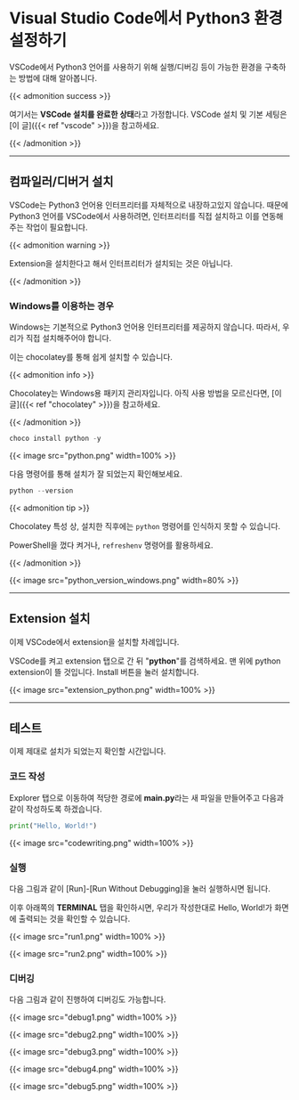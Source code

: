 # Visual Studio Code에서 Python3 환경 설정하기




VSCode에서 Python3 언어를 사용하기 위해 실행/디버깅 등이 가능한 환경을 구축하는 방법에 대해 알아봅니다.

<!--more-->

{{< admonition success >}}

여기서는 <b>VSCode 설치를 완료한 상태</b>라고 가정합니다. VSCode 설치 및 기본 세팅은 [이 글]({{< ref "vscode" >}})을 참고하세요.

{{< /admonition >}}

---

## 컴파일러/디버거 설치

VSCode는 Python3 언어용 인터프리터를 자체적으로 내장하고있지 않습니다. 때문에 Python3 언어를 VSCode에서 사용하려면, 인터프리터를 직접 설치하고 이를 연동해주는 작업이 필요합니다.

{{< admonition warning >}}

Extension을 설치한다고 해서 인터프리터가 설치되는 것은 아닙니다.

{{< /admonition >}}

### Windows를 이용하는 경우

Windows는 기본적으로 Python3 언어용 인터프리터를 제공하지 않습니다. 따라서, 우리가 직접 설치해주어야 합니다.

이는 chocolatey를 통해 쉽게 설치할 수 있습니다.

{{< admonition info >}}

Chocolatey는 Windows용 패키지 관리자입니다. 아직 사용 방법을 모르신다면, [이 글]({{< ref "chocolatey" >}})을 참고하세요.

{{< /admonition >}}

```powershell
choco install python -y
```

{{< image src="python.png" width=100% >}}

다음 명령어를 통해 설치가 잘 되었는지 확인해보세요.

```powershell
python --version
```

{{< admonition tip >}}

Chocolatey 특성 상, 설치한 직후에는 `python` 명령어를 인식하지 못할 수 있습니다.

PowerShell을 껐다 켜거나, `refreshenv` 명령어를 활용하세요.

{{< /admonition >}}

{{< image src="python_version_windows.png" width=80% >}}

---

## Extension 설치

이제 VSCode에서 extension을 설치할 차례입니다.

VSCode를 켜고 extension 탭으로 간 뒤 "**python**"를 검색하세요. 맨 위에 python extension이 뜰 것입니다. Install 버튼을 눌러 설치합니다.

{{< image src="extension_python.png" width=100% >}}



---

## 테스트

이제 제대로 설치가 되었는지 확인할 시간입니다.

### 코드 작성

Explorer 탭으로 이동하여 적당한 경로에 <b>main.py</b>라는 새 파일을 만들어주고 다음과 같이 작성하도록 하겠습니다.

```python
print("Hello, World!")
```

{{< image src="codewriting.png" width=100% >}}

### 실행

다음 그림과 같이 [Run]-[Run Without Debugging]을 눌러 실행하시면 됩니다. 

이후 아래쪽의 **TERMINAL** 탭을 확인하시면, 우리가 작성한대로 Hello, World!가 화면에 출력되는 것을 확인할 수 있습니다.

{{< image src="run1.png" width=100% >}}

{{< image src="run2.png" width=100% >}}

### 디버깅

다음 그림과 같이 진행하여 디버깅도 가능합니다.

{{< image src="debug1.png" width=100% >}}

{{< image src="debug2.png" width=100% >}}

{{< image src="debug3.png" width=100% >}}

{{< image src="debug4.png" width=100% >}}

{{< image src="debug5.png" width=100% >}}


